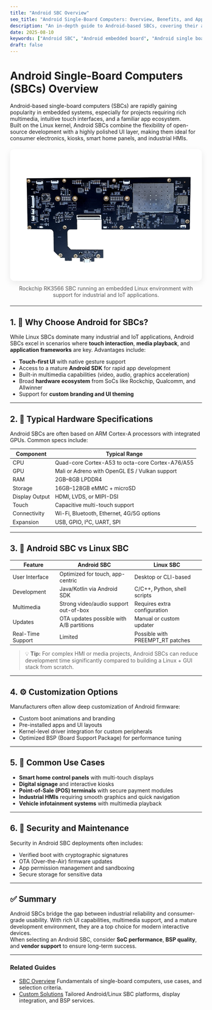 ```yaml
---
title: "Android SBC Overview"
seo_title: "Android Single-Board Computers: Overview, Benefits, and Applications"
description: "An in-depth guide to Android-based SBCs, covering their advantages, hardware capabilities, common use cases, and how they compare to Linux SBCs."
date: 2025-08-10
keywords: ["Android SBC", "Android embedded board", "Android single board computer", "Android SBC applications", "Android SBC vs Linux SBC"]
draft: false
---
```


# Android Single-Board Computers (SBCs) Overview

Android-based single-board computers (SBCs) are rapidly gaining popularity in embedded systems, especially for projects requiring rich multimedia, intuitive touch interfaces, and a familiar app ecosystem.  
Built on the Linux kernel, Android SBCs combine the flexibility of open-source development with a highly polished UI layer, making them ideal for consumer electronics, kiosks, smart home panels, and industrial HMIs.

<figure style="margin:1.25rem 0;text-align:center">
  <img 
    src="/images/Rockchip RK3566 for Custom SBC 2.webp" 
    alt="Rockchip RK3566 SBC running embedded Linux" 
    loading="lazy" decoding="async" 
    style="max-width:100%;height:auto;border-radius:12px;box-shadow:0 6px 18px rgba(0,0,0,.08)">
  <figcaption style="color:#555;margin-top:.5rem">
    Rockchip RK3566 SBC running an embedded Linux environment with support for industrial and IoT applications.
  </figcaption>
</figure>

---

## 1. 📱 Why Choose Android for SBCs?

While Linux SBCs dominate many industrial and IoT applications, Android SBCs excel in scenarios where **touch interaction**, **media playback**, and **application frameworks** are key. Advantages include:

- **Touch-first UI** with native gesture support  
- Access to a mature **Android SDK** for rapid app development  
- Built-in multimedia capabilities (video, audio, graphics acceleration)  
- Broad **hardware ecosystem** from SoCs like Rockchip, Qualcomm, and Allwinner  
- Support for **custom branding and UI theming**

---

## 2. 🧠 Typical Hardware Specifications

Android SBCs are often based on ARM Cortex-A processors with integrated GPUs. Common specs include:

| Component | Typical Range |
|-----------|---------------|
| CPU | Quad-core Cortex-A53 to octa-core Cortex-A76/A55 |
| GPU | Mali or Adreno with OpenGL ES / Vulkan support |
| RAM | 2GB–8GB LPDDR4 |
| Storage | 16GB–128GB eMMC + microSD |
| Display Output | HDMI, LVDS, or MIPI-DSI |
| Touch | Capacitive multi-touch support |
| Connectivity | Wi-Fi, Bluetooth, Ethernet, 4G/5G options |
| Expansion | USB, GPIO, I²C, UART, SPI |

---

## 3. 🔄 Android SBC vs Linux SBC

| Feature | Android SBC | Linux SBC |
|---------|-------------|-----------|
| User Interface | Optimized for touch, app-centric | Desktop or CLI-based |
| Development | Java/Kotlin via Android SDK | C/C++, Python, shell scripts |
| Multimedia | Strong video/audio support out-of-box | Requires extra configuration |
| Updates | OTA updates possible with A/B partitions | Manual or custom updater |
| Real-Time Support | Limited | Possible with PREEMPT_RT patches |

> 💡 **Tip:** For complex HMI or media projects, Android SBCs can reduce development time significantly compared to building a Linux + GUI stack from scratch.

---

## 4. ⚙️ Customization Options

Manufacturers often allow deep customization of Android firmware:

- Custom boot animations and branding  
- Pre-installed apps and UI layouts  
- Kernel-level driver integration for custom peripherals  
- Optimized BSP (Board Support Package) for performance tuning

---

## 5. 📌 Common Use Cases

- **Smart home control panels** with multi-touch displays  
- **Digital signage** and interactive kiosks  
- **Point-of-Sale (POS) terminals** with secure payment modules  
- **Industrial HMIs** requiring smooth graphics and quick navigation  
- **Vehicle infotainment systems** with multimedia playback

---

## 6. 🔐 Security and Maintenance

Security in Android SBC deployments often includes:

- Verified boot with cryptographic signatures  
- OTA (Over-the-Air) firmware updates  
- App permission management and sandboxing  
- Secure storage for sensitive data

---

## ✅ Summary

Android SBCs bridge the gap between industrial reliability and consumer-grade usability. With rich UI capabilities, multimedia support, and a mature development environment, they are a top choice for modern interactive devices.  
When selecting an Android SBC, consider **SoC performance**, **BSP quality**, and **vendor support** to ensure long-term success.

---

<div class="related-guides">
  <h3>Related Guides</h3>
  <ul>
    <li>
      <a href="/posts/sbc-overview/">SBC Overview</a>
      <span class="desc">Fundamentals of single-board computers, use cases, and selection criteria.</span>
    </li>
    <li>
      <a href="/posts/custom-embedded-systems/">Custom Solutions</a>
      <span class="desc">Tailored Android/Linux SBC platforms, display integration, and BSP services.</span>
    </li>
  </ul>
</div>
